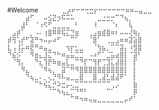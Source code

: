 #Welcome 
⠀⠀⠀⠀⠀⣀⡴⠖⠒⠒⢒⣒⡖⠒⠒⠒⠒⠒⠒⠶⠶⠤⣤⣀⣀
⠀⠀⠀⠀⣴⠋⠀⠀⠤⣪⣝⡲⠯⠭⠥⠀⠀⠀⠀⠀⣀⣐⣒⡒⠉⠙⢦⡀⠀⠀
⠀⠀⠀⣼⠃⠀⠈⠰⠫⠋⣀⣀⣀⣀⠀⠃⠀⠀⠀⠸⠀⠀⠀⠈⠆⠀⠀⢧⠀⠀
⠀⣠⡾⠁⠀⡀⠠⠄⢰⣿⠿⠿⢯⣍⣙⣶⠀⠀⢀⣠⣶⣾⣿⠶⠆⠤⠤⢜⢷⡄
⡾⢻⢡⡞⠋⣽⠛⠲⠤⡤⠴⠋⠀⠀⠉⠁⠀⠀⠈⣿⠁⠀⢀⣀⣠⠶⠶⣽⣵⣿
⣇⢠⢸⡥⠶⣟⠛⠶⣤⣀⠀⠀⠀⢲⡖⣂⣀⠀⠀⠈⢳⣦⡀⠉⠉⣽⡄⠰⣻⣿
⠙⣮⡪⠁⠀⠻⣶⣄⣸⣍⠙⠓⠶⣤⣥⣉⣉⠀⠠⠴⠋⠁⣈⣥⣴⣿⡇⠈⣽⠃
⠀⠈⢻⡄⠀⠀⠙⣆⢹⡟⠷⣶⣤⣇⣀⠉⠙⡏⠉⢻⡟⢉⣹⣅⣼⣿⡇⠀⡏⠀
⠀⠀⠀⠻⣄⠀⠀⠈⠻⢦⡀⠀⣽⠉⠛⠻⣿⣿⣿⣿⣿⣿⣿⣿⣿⣿⡇⠀⡇⠀
⠀⠀⠀⠀⠙⢦⣀⠄⡀⢄⡙⠻⠧⣤⣀⣀⣿⠀⠀⣿⢀⣼⣃⣾⣼⠟⠁⠀⡇⠀
⠀⠀⠀⠀⠀⠀⠉⠓⢮⣅⡚⠵⣒⡤⢄⣉⠉⠉⠉⠉⠉⠉⠉⢀⡠⠀⠀⠀⣷⠀
⠀⠀⠀⠀⠀⠀⠀⠀⠀⠈⠉⠳⢦⣄⡉⠙⠛⠃⠀⠀⠀⠀⠉⠁⠀⠀⠀⠀⡿⠀
⠀⠀⠀⠀⠀⠀⠀⠀⠀⠀⠀⠀⠀⠀⠉⠛⠲⠶⢤⣤⣀⣀⣀⣀⣀⣀⡤⠞⠁⠀
